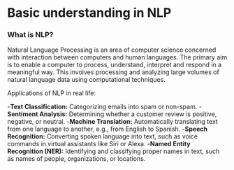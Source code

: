 # Basic understanding in NLP

### What is NLP?

Natural Language Processing is an area of computer science concerned with interaction between computers and human languages. The primary aim is to enable a computer to process, understand, interpret and respond in a meaningful way. This involves processing and analyzing large volumes of natural language data using computational techniques.

Applications of NLP in real life:

-**Text Classification:** Categorizing emails into spam or non-spam.
-**Sentiment Analysis:** Determining whether a customer review is positive, negative, or neutral.
-**Machine Translation:** Automatically translating text from one language to another, e.g., from English to Spanish.
-**Speech Recognition:** Converting spoken language into text, such as voice commands in virtual assistants like Siri or Alexa.
-**Named Entity Recognition (NER):** Identifying and classifying proper names in text, such as names of people, organizations, or locations.
